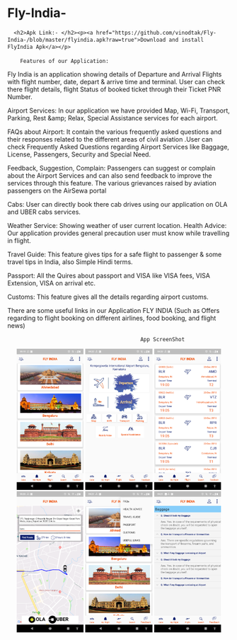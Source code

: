 # Fly-India-

      <h2>Apk Link:- </h2><p><a href="https://github.com/vinodtak/Fly-India-/blob/master/flyindia.apk?raw=true">Download and install FlyIndia Apk</a></p>
        
        Features of our Application:

Fly India is an application showing details of Departure and Arrival Flights with flight number, date, depart & arrive time and terminal. User can check there flight details, flight Status of booked ticket through their Ticket PNR Number.

Airport Services: In our application we have provided Map, Wi-Fi, Transport, Parking, Rest &amp;amp; Relax, Special Assistance services for each airport.

FAQs about Airport: It contain the various frequently asked questions and their responses related to the different areas of civil aviation .User can check Frequently Asked Questions regarding Airport Services like Baggage, License, Passengers, Security and Special Need. 

Feedback, Suggestion, Complain: Passengers can suggest or complain about the Airport Services and can also send feedback to improve the services through this feature. The various grievances raised by aviation passengers on the AirSewa portal 

Cabs: User can directly book there cab drives using our application on OLA and UBER cabs services.

Weather Service: Showing weather of user current location. Health Advice: Our application provides general precaution user must know while travelling in flight.

Travel Guide: This feature gives tips for a safe flight to passenger & some travel tips in India, also Simple Hindi terms. 

Passport: All the Quires about passport and VISA like VISA fees, VISA Extension, VISA on arrival etc.

Customs: This feature gives all the details regarding airport customs.


There are some useful links in our Application FLY INDIA (Such as Offers regarding to flight booking on different airlines, food booking, and flight news)
            
                                              App ScreenShot
           
<div align="center">
        <img width="30%" src="https://raw.githubusercontent.com/vinodtak/Fly-India-/master/Screenshot_20181220-191957.png" alt="Home screen" title="Home screen"</img>
        <img width="30%" src="https://raw.githubusercontent.com/vinodtak/Fly-India-/master/Screenshot_20181220-192010.png" alt="Airport" title="Airport"></img>
         <img width="30%" src="https://raw.githubusercontent.com/vinodtak/Fly-India-/master/Screenshot_20181220-192023.png" alt="Home screen" title="Flight Detail"</img>
</div>
<div align="center">
        <img width="30%" src="https://raw.githubusercontent.com/vinodtak/Fly-India-/master/Screenshot_20181220-192054.png" alt="Cab" title="Cab"</img>
        <img width="30%" src="https://raw.githubusercontent.com/vinodtak/Fly-India-/master/Screenshot_20181220-192150.png" alt=" Features of our Application" title=" Features of our Application"></img>
         <img width="30%" src="https://raw.githubusercontent.com/vinodtak/Fly-India-/master/Screenshot_20181220-192136.png" alt="FAQs" title="FAQs"</img>
</div>

